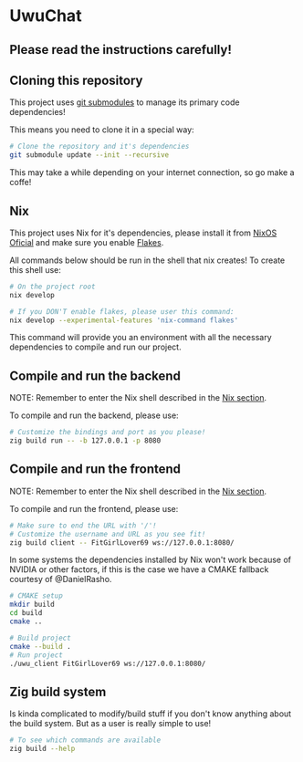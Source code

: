 # UwuChat

<h2 style="align: center">
Please read the instructions carefully!
</h2>

## Cloning this repository

This project uses
[git submodules](https://git-scm.com/book/en/v2/Git-Tools-Submodules) to manage
its primary code dependencies!

This means you need to clone it in a special way:

```bash
# Clone the repository and it's dependencies
git submodule update --init --recursive
```

This may take a while depending on your internet connection, so go make a coffe!

## Nix

This project uses Nix for it's dependencies, please install it from
[NixOS Oficial](https://nixos.org/) and make sure you enable
[Flakes](https://wiki.nixos.org/wiki/Flakes).

All commands below should be run in the shell that nix creates! To create this
shell use:

```bash
# On the project root
nix develop

# If you DON'T enable flakes, please user this command:
nix develop --experimental-features 'nix-command flakes'
```

This command will provide you an environment with all the necessary dependencies
to compile and run our project.

## Compile and run the backend

NOTE: Remember to enter the Nix shell described in the [Nix section](#Nix).

To compile and run the backend, please use:

```bash
# Customize the bindings and port as you please!
zig build run -- -b 127.0.0.1 -p 8080
```

## Compile and run the frontend

NOTE: Remember to enter the Nix shell described in the [Nix section](#Nix).

To compile and run the frontend, please use:

```bash
# Make sure to end the URL with '/'!
# Customize the username and URL as you see fit!
zig build client -- FitGirlLover69 ws://127.0.0.1:8080/
```

In some systems the dependencies installed by Nix won't work because of NVIDIA
or other factors, if this is the case we have a CMAKE fallback courtesy of
@DanielRasho.

```bash
# CMAKE setup
mkdir build
cd build
cmake ..

# Build project
cmake --build .
# Run project
./uwu_client FitGirlLover69 ws://127.0.0.1:8080/
```

## Zig build system

Is kinda complicated to modify/build stuff if you don't know anything about the
build system. But as a user is really simple to use!

```bash
# To see which commands are available
zig build --help
```
